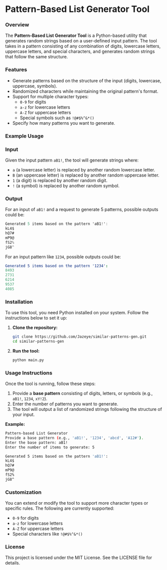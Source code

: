 # Pattern-Based List Generator Tool

### Overview

The **Pattern-Based List Generator Tool** is a Python-based utility that generates random strings based on a user-defined input pattern. The tool takes in a pattern consisting of any combination of digits, lowercase letters, uppercase letters, and special characters, and generates random strings that follow the same structure.

### Features

- Generate patterns based on the structure of the input (digits, lowercase, uppercase, symbols).
- Randomized characters while maintaining the original pattern's format.
- Support for multiple character types:
    - `0-9` for digits
    - `a-z` for lowercase letters
    - `A-Z` for uppercase letters
    - Special symbols such as `!@#$%^&*()`
- Specify how many patterns you want to generate.

### Example Usage

### Input

Given the input pattern `aB1!`, the tool will generate strings where:

- `a` (a lowercase letter) is replaced by another random lowercase letter.
- `B` (an uppercase letter) is replaced by another random uppercase letter.
- `1` (a digit) is replaced by another random digit.
- `!` (a symbol) is replaced by another random symbol.

### Output

For an input of `aB1!` and a request to generate 5 patterns, possible outputs could be:

```csharp
Generated 5 items based on the pattern 'aB1!':
kL4$
hQ7#
mP9@
fS2%
jG8^
```

For an input pattern like `1234`, possible outputs could be:

```yaml
Generated 5 items based on the pattern '1234':
8493
2731
6214
9537
4085
```

### Installation

To use this tool, you need Python installed on your system. Follow the instructions below to set it up:

1. **Clone the repository:**
    
    ```bash
    git clone https://github.com/Jazeye/similar-patterns-gen.git
    cd similar-patterns-gen
    ```
    
2. **Run the tool:**
    
    ```bash
    python main.py
    ```
    

### Usage Instructions

Once the tool is running, follow these steps:

1. Provide a **base pattern** consisting of digits, letters, or symbols (e.g., `aB1!`, `1234`, `xY!2`).
2. Enter the number of patterns you want to generate.
3. The tool will output a list of randomized strings following the structure of your input.

**Example:**

```bash
Pattern-based List Generator
Provide a base pattern (e.g., 'aB1!', '1234', 'abcd', 'A12#').
Enter the base pattern: aB1!
Enter the number of items to generate: 5

Generated 5 items based on the pattern 'aB1!':
kL4$
hQ7#
mP9@
fS2%
jG8^

```

### Customization

You can extend or modify the tool to support more character types or specific rules. The following are currently supported:

- `0-9` for digits
- `a-z` for lowercase letters
- `A-Z` for uppercase letters
- Special characters like `!@#$%^&*()`

### License

This project is licensed under the MIT License. See the LICENSE file for details.

